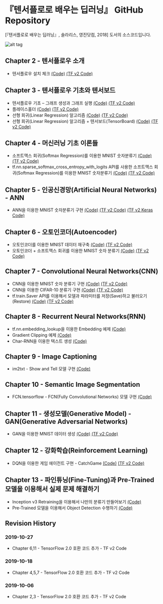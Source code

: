 # 『텐서플로로 배우는 딥러닝』 GitHub Repository
[『텐서플로로 배우는 딥러닝』, 솔라리스, 영진닷컴, 2018] 도서의 소스코드입니다. 

![alt tag](/images/deep_learning_book_front_cover.png)

## Chapter 2 - 텐서플로우 소개
- 텐서플로우 설치 체크 [(Code)](https://github.com/solaris33/deep-learning-tensorflow-book-code/blob/master/Ch02-TensorFlow_Install/2.1-install_check.py) [(TF v2 Code)](https://github.com/solaris33/deep-learning-tensorflow-book-code/blob/master/Ch02-TensorFlow_Install/2.1-install_check_v2.py) 

## Chapter 3 - 텐서플로우 기초와 텐서보드
- 텐서플로우 기초 – 그래프 생성과 그래프 실행 [(Code)](https://github.com/solaris33/deep-learning-tensorflow-book-code/blob/master/Ch03-TensorFlow_Basic/3.1-graph_example.py) [(TF v2 Code)](https://github.com/solaris33/deep-learning-tensorflow-book-code/blob/master/Ch03-TensorFlow_Basic/3.1-graph_example_v2.py)
- 플레이스홀더 [(Code)](https://github.com/solaris33/deep-learning-tensorflow-book-code/blob/master/Ch03-TensorFlow_Basic/3.2-placeholder.py) [(TF v2 Code)](https://github.com/solaris33/deep-learning-tensorflow-book-code/blob/master/Ch03-TensorFlow_Basic/3.2-placeholder_v2.py)
- 선형 회귀(Linear Regression) 알고리즘 [(Code)](https://github.com/solaris33/deep-learning-tensorflow-book-code/blob/master/Ch03-TensorFlow_Basic/3.3-linear_regression.py) [(TF v2 Code)](https://github.com/solaris33/deep-learning-tensorflow-book-code/blob/master/Ch03-TensorFlow_Basic/3.3-linear_regression_v2.py)
- 선형 회귀(Linear Regression) 알고리즘 + 텐서보드(TensorBoard) [(Code)](https://github.com/solaris33/deep-learning-tensorflow-book-code/blob/master/Ch03-TensorFlow_Basic/3.4-linear_regression_with_tensorboard.py) [(TF v2 Code)](https://github.com/solaris33/deep-learning-tensorflow-book-code/blob/master/Ch03-TensorFlow_Basic/3.4-linear_regression_with_tensorboard_v2.py)

## Chapter 4 - 머신러닝 기초 이론들
- 소프트맥스 회귀(Softmax Regression)를 이용한 MNIST 숫자분류기 [(Code)](https://github.com/solaris33/deep-learning-tensorflow-book-code/blob/master/Ch04-Machine_Learning_Basic/mnist_classification_using_softmax_regression.py) [(TF v2 Code)](https://github.com/solaris33/deep-learning-tensorflow-book-code/blob/master/Ch04-Machine_Learning_Basic/mnist_classification_using_softmax_regression_v2.py)
- tf.nn.sparse_softmax_cross_entropy_with_logits API를 사용한 소프트맥스 회귀(Softmax Regression)를 이용한 MNIST 숫자분류기 [(Code)](https://github.com/solaris33/deep-learning-tensorflow-book-code/blob/master/Ch04-Machine_Learning_Basic/tf_nn_sparse_softmax_cross_entropy_with_logits_example.py) [(TF v2 Code)](https://github.com/solaris33/deep-learning-tensorflow-book-code/blob/master/Ch04-Machine_Learning_Basic/tf_nn_sparse_softmax_cross_entropy_with_logits_example_v2.py)

## Chapter 5 - 인공신경망(Artificial Neural Networks) - ANN
- ANN을 이용한 MNIST 숫자분류기 구현 [(Code)](https://github.com/solaris33/deep-learning-tensorflow-book-code/blob/master/Ch05-ANN/mnist_classification_using_ann.py) [(TF v2 Code)](https://github.com/solaris33/deep-learning-tensorflow-book-code/blob/master/Ch05-ANN/mnist_classification_using_ann_v2.py) [(TF v2 Keras Code)](https://github.com/solaris33/deep-learning-tensorflow-book-code/blob/master/Ch05-ANN/mnist_classification_using_ann_v2_keras.py)

## Chapter 6 - 오토인코더(Autoencoder)
- 오토인코더를 이용한 MNIST 데이터 재구축 [(Code)](https://github.com/solaris33/deep-learning-tensorflow-book-code/blob/master/Ch06-AutoEncoder/mnist_reconstruction_using_autoencoder.py) [(TF v2 Code)](https://github.com/solaris33/deep-learning-tensorflow-book-code/blob/master/Ch06-AutoEncoder/mnist_reconstruction_using_autoencoder_v2.py)
- 오토인코더 + 소프트맥스 회귀를 이용한 MNIST 숫자 분류기 [(Code)](https://github.com/solaris33/deep-learning-tensorflow-book-code/blob/master/Ch06-AutoEncoder/mnist_classification_using_autoencoder_and_softmax_classifier.py) [(TF v2 Code)](https://github.com/solaris33/deep-learning-tensorflow-book-code/blob/master/Ch06-AutoEncoder/mnist_classification_using_autoencoder_and_softmax_classifier_v2.py)

## Chapter 7 - Convolutional Neural Networks(CNN)
- CNN을 이용한 MNIST 숫자 분류기 구현 [(Code)](https://github.com/solaris33/deep-learning-tensorflow-book-code/blob/master/Ch07-CNN/mnist_classification_using_cnn.py) [(TF v2 Code)](https://github.com/solaris33/deep-learning-tensorflow-book-code/blob/master/Ch07-CNN/mnist_classification_using_cnn_v2.py)
- CNN을 이용한 CIFAR-10 분류기 구현 [(Code)](https://github.com/solaris33/deep-learning-tensorflow-book-code/blob/master/Ch07-CNN/cifar10_classification_using_cnn.py) [(TF v2 Code)](https://github.com/solaris33/deep-learning-tensorflow-book-code/blob/master/Ch07-CNN/cifar10_classification_using_cnn_v2.py)
- tf.train.Saver API를 이용해서 모델과 파라미터를 저장(Save)하고 불러오기(Restore) [(Code)](https://github.com/solaris33/deep-learning-tensorflow-book-code/blob/master/Ch07-CNN/mnist_classification_using_cnn_with_tfsaver.py) [(TF v2 Code)](https://github.com/solaris33/deep-learning-tensorflow-book-code/blob/master/Ch07-CNN/mnist_classification_using_cnn_with_tfsaver_v2.py)

## Chapter 8 - Recurrent Neural Networks(RNN)
- tf.nn.embedding_lookup을 이용한 Embedding 예제 [(Code)](https://github.com/solaris33/deep-learning-tensorflow-book-code/blob/master/Ch08-RNN/8.4-embedding_example.py)
- Gradient Clipping 예제 [(Code)](https://github.com/solaris33/deep-learning-tensorflow-book-code/blob/master/Ch08-RNN/8.5-linear_regression_with_gradient_clipping.py)
- Char-RNN을 이용한 텍스트 생성 [(Code)](https://github.com/solaris33/deep-learning-tensorflow-book-code/blob/master/Ch08-RNN/Char-RNN/)

## Chapter 9 - Image Captioning
- im2txt - Show and Tell 모델 구현 [(Code)](https://github.com/solaris33/deep-learning-tensorflow-book-code/tree/master/Ch09-Image_Captioning/im2txt)

## Chapter 10 - Semantic Image Segmentation
- FCN.tensorflow - FCN(Fully Convolutional Networks) 모델 구현 [(Code)](https://github.com/solaris33/deep-learning-tensorflow-book-code/tree/master/Ch10-Semantic_Image_Segmentation/FCN.tensorflow)

## Chapter 11 - 생성모델(Generative Model) - GAN(Generative Adversarial Networks)
- GAN을 이용한 MNIST 데이터 생성 [(Code)](https://github.com/solaris33/deep-learning-tensorflow-book-code/blob/master/Ch11-GAN/mnist_gan.py) [(TF v2 Code)](https://github.com/solaris33/deep-learning-tensorflow-book-code/blob/master/Ch11-GAN/mnist_gan_v2.py)

## Chapter 12 - 강화학습(Reinforcement Learning)
- DQN을 이용한 게임 에이전트 구현 - CatchGame [(Code)](https://github.com/solaris33/deep-learning-tensorflow-book-code/blob/master/Ch12-DQN/) [(TF v2 Code)](https://github.com/solaris33/deep-learning-tensorflow-book-code/blob/master/Ch12-DQN/)

## Chapter 13 - 파인튜닝(Fine-Tuning)과 Pre-Trained 모델을 이용해서 실제 문제 해결하기
- Inception v3 Retraining을 이용해서 나만의 분류기 만들어보기 [(Code)](https://github.com/solaris33/deep-learning-tensorflow-book-code/tree/master/Ch13-Fine-Tuning/Inceptionv3_retraining)
- Pre-Trained 모델을 이용해서 Object Detection 수행하기 [(Code)](https://github.com/solaris33/deep-learning-tensorflow-book-code/tree/master/Ch13-Fine-Tuning/faster_rcnn_object_detection/object_detection)

## Revision History
### 2019-10-27
- Chapter 6,11 - TensorFlow 2.0 호환 코드 추가 - TF v2 Code

### 2019-10-18
- Chapter 4,5,7 - TensorFlow 2.0 호환 코드 추가 - TF v2 Code

### 2019-10-06
- Chapter 2,3 - TensorFlow 2.0 호환 코드 추가 - TF v2 Code